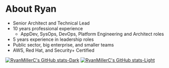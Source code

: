 # About Ryan

* Senior Architect and Technical Lead
* 10 years professional experience
    * AppDev, SysOps, DevOps, Platform Engineering and Architect roles
* 5 years experience in leadership roles
* Public sector, big enterprise, and smaller teams
* AWS, Red Hat, and Security+ Certified

[![RyanMillerC's GitHub stats-Dark](https://github-readme-stats.vercel.app/api?username=RyanMillerC&show_icons=true&theme=github_dark#gh-dark-mode-only)](https://github.com/anuraghazra/github-readme-stats#gh-dark-mode-only)
[![RyanMillerC's GitHub stats-Light](https://github-readme-stats.vercel.app/api?username=RyanMillerc&show_icons=true&theme=default#gh-light-mode-only)](https://github.com/anuraghazra/github-readme-stats#gh-light-mode-only)
